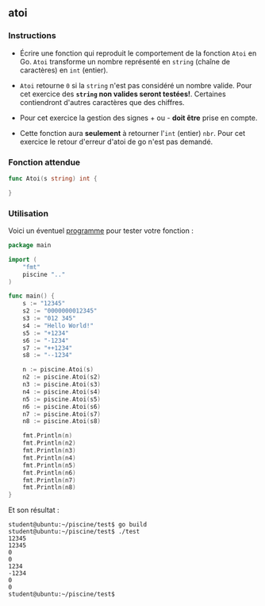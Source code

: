 ## atoi

### Instructions

- Écrire une fonction qui reproduit le comportement de la fonction `Atoi` en Go. `Atoi` transforme un nombre représenté en `string` (chaîne de caractères) en `int` (entier).

- `Atoi` retourne `0` si la `string` n'est pas considéré un nombre valide. Pour cet exercice des **`string` non valides seront testées!**. Certaines contiendront d'autres caractères que des chiffres.

- Pour cet exercice la gestion des signes + ou - **doit être** prise en compte.

- Cette fonction aura **seulement** à retourner l'`int` (entier) `nbr`. Pour cet exercice le retour d'erreur d'atoi de go n'est pas demandé.

### Fonction attendue

```go
func Atoi(s string) int {

}
```

### Utilisation

Voici un éventuel [programme](TODO-LINK) pour tester votre fonction :

```go
package main

import (
	"fmt"
	piscine ".."
)

func main() {
	s := "12345"
	s2 := "0000000012345"
	s3 := "012 345"
	s4 := "Hello World!"
	s5 := "+1234"
	s6 := "-1234"
	s7 := "++1234"
	s8 := "--1234"

	n := piscine.Atoi(s)
	n2 := piscine.Atoi(s2)
	n3 := piscine.Atoi(s3)
	n4 := piscine.Atoi(s4)
	n5 := piscine.Atoi(s5)
	n6 := piscine.Atoi(s6)
	n7 := piscine.Atoi(s7)
	n8 := piscine.Atoi(s8)

	fmt.Println(n)
	fmt.Println(n2)
	fmt.Println(n3)
	fmt.Println(n4)
	fmt.Println(n5)
	fmt.Println(n6)
	fmt.Println(n7)
	fmt.Println(n8)
}
```

Et son résultat :

```console
student@ubuntu:~/piscine/test$ go build
student@ubuntu:~/piscine/test$ ./test
12345
12345
0
0
1234
-1234
0
0
student@ubuntu:~/piscine/test$
```

